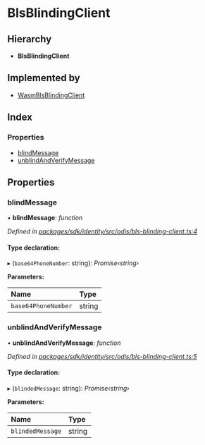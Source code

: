 # BlsBlindingClient

## Hierarchy

* **BlsBlindingClient**

## Implemented by

* [WasmBlsBlindingClient](../classes/_odis_bls_blinding_client_.wasmblsblindingclient.md)

## Index

### Properties

* [blindMessage](_odis_bls_blinding_client_.blsblindingclient.md#blindmessage)
* [unblindAndVerifyMessage](_odis_bls_blinding_client_.blsblindingclient.md#unblindandverifymessage)

## Properties

### blindMessage

• **blindMessage**: _function_

_Defined in_ [_packages/sdk/identity/src/odis/bls-blinding-client.ts:4_](https://github.com/celo-org/celo-monorepo/blob/master/packages/sdk/identity/src/odis/bls-blinding-client.ts#L4)

#### Type declaration:

▸ \(`base64PhoneNumber`: string\): _Promise‹string›_

**Parameters:**

| Name | Type |
| :--- | :--- |
| `base64PhoneNumber` | string |

### unblindAndVerifyMessage

• **unblindAndVerifyMessage**: _function_

_Defined in_ [_packages/sdk/identity/src/odis/bls-blinding-client.ts:5_](https://github.com/celo-org/celo-monorepo/blob/master/packages/sdk/identity/src/odis/bls-blinding-client.ts#L5)

#### Type declaration:

▸ \(`blindedMessage`: string\): _Promise‹string›_

**Parameters:**

| Name | Type |
| :--- | :--- |
| `blindedMessage` | string |

